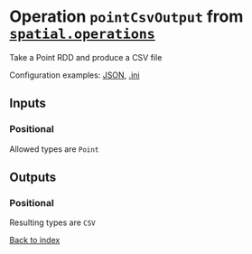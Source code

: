 
# Operation `pointCsvOutput` from [`spatial.operations`](../package/spatial.operations.md)

Take a Point RDD and produce a CSV file

Configuration examples: [JSON](../operation/pointCsvOutput/example.json), [.ini](../operation/pointCsvOutput/example.ini)

## Inputs

### Positional

Allowed types are `Point`



## Outputs

### Positional

Resulting types are `CSV`



[Back to index](../index.md)
